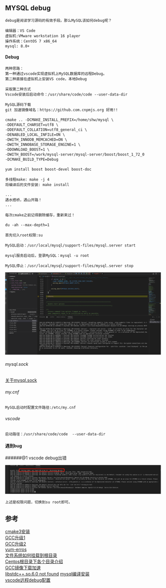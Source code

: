

## MYSQL debug

    debug是阅读学习源码的有效手段。那么MySQL该如何debug呢？
    
    编辑器：VS Code 
    虚拟机:VMware workstation 16 player
    操作系统：CentOS 7 x86_64
    mysql: 8.0+

#### Debug
    
    两种思路：
    第一种通过vscode实现虚拟机上MySQL数据库的远程Debug。
    第二种直接在虚拟机上安装VS code，本地Debug
    
    采取第二种方式
    Vscode安装后启动命令：/usr/share/code/code --user-data-dir

    MySQL源码下载
    git 加速镜像域名：https://github.com.cnpmjs.org 好用!!

    cmake .. -DCMAKE_INSTALL_PREFIX=/home/shw/mysql \
    -DDEFAULT_CHARSET=utf8 \
    -DDEFAULT_COLLATION=utf8_general_ci \
    -DENABLED_LOCAL_INFILE=ON \
    -DWITH_INNODB_MEMCACHED=ON \
    -DWITH_INNOBASE_STORAGE_ENGINE=1 \
    -DDOWNLOAD_BOOST=1 \
    -DWITH_BOOST=/work/mysql-server/mysql-server/boost/boost_1_72_0
    -DCMAKE_BUILD_TYPE=Debug    

    yum install boost boost-devel boost-doc
     
    多线程make: make -j 4
    将编译后的文件安装: make install

    ...
    遇水搭桥，遇山开路！
    ...

    每次cmake之前记得删除缓存，重新来过！

    du -ah --max-depth=1
    
    首先切入root权限:su 

    MySQL启动：/usr/local/mysql/support-files/mysql.server start

    mysql服务启动后，登录MySQL：mysql -u root

    MySQL停止：/usr/local/mysql/support-files/mysql.server stop
    
![debug界面](./img/img_2.png)

###### mysql.sock
    
   [关于mysql.sock](https://segmentfault.com/a/1190000016098820)

###### my.cnf
   
    MySQL启动时配置文件路径:/etc/my.cnf

###### vscode

    启动路径：/usr/share/code/code  --user-data-dir


#### 遇到bug

######@1 vscode debug出错

![vscode debug出错](./img/img_4.png)

    上述是权限问题，切换到su root即可。

## 参考

[cmake3安装](https://www.cnblogs.com/fps2tao/p/9341795.html)  
[GCC升级1](https://blog.csdn.net/weixin_39658118/article/details/110223894)  
[GCC升级2](https://www.cnblogs.com/NanZhiHan/p/11010130.html)  
[yum-erros](https://wiki.centos.org/yum-errors)  
[文件系统如何挂载到根目录](https://blog.51cto.com/zhangxueliang/2967817)  
[Centos根目录下各个目录介绍](https://www.cnblogs.com/CMX_Shmily/p/12033207.html)  
[GCC镜像下载加速](https://mirrors.tuna.tsinghua.edu.cn/gnu/gcc/gcc-8.3.0/)  
[libstdc++.so.6.0 not found](https://itbilu.com/linux/management/NymXRUieg.html)
[mysql编译安装](https://developer.aliyun.com/article/727403)  
[vscode远程debug配置](https://code.visualstudio.com/docs/remote/ssh)



    

    